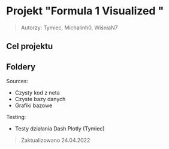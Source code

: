 # Projekt "Formula 1 Visualized " 
> Autorzy: Tymiec, Michalinh0, WiśniaN7

## Cel projektu

## Foldery
Sources:
 - Czysty kod z neta
 - Czyste bazy danych
 - Grafiki bazowe

Testing:
 - Testy działania Dash Plotly (Tymiec) 


> Zaktualizowano 24.04.2022
